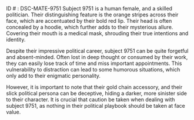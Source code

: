ID # : DSC-MATE-9751
Subject 9751 is a human female, and a skilled politician. Their distinguishing feature is the orange stripes across their face, which are accentuated by their bold red lip. Their head is often concealed by a hoodie, which further adds to their mysterious allure. Covering their mouth is a medical mask, shrouding their true intentions and identity.

Despite their impressive political career, subject 9751 can be quite forgetful and absent-minded. Often lost in deep thought or consumed by their work, they can easily lose track of time and miss important appointments. This vulnerability to distraction can lead to some humorous situations, which only add to their enigmatic personality.

However, it is important to note that their gold chain accessory, and their slick political persona can be deceptive, hiding a darker, more sinister side to their character. It is crucial that caution be taken when dealing with subject 9751, as nothing in their political playbook should be taken at face value.